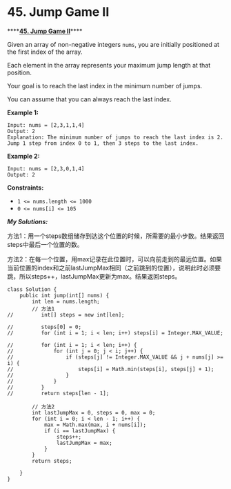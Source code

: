 # 45. Jump Game II

\*\*\*\*[**45.  Jump Game II**](https://leetcode.com/problems/jump-game-ii/)\*\*\*\*

Given an array of non-negative integers `nums`, you are initially positioned at the first index of the array.

Each element in the array represents your maximum jump length at that position.

Your goal is to reach the last index in the minimum number of jumps.

You can assume that you can always reach the last index.

**Example 1:**

```text
Input: nums = [2,3,1,1,4]
Output: 2
Explanation: The minimum number of jumps to reach the last index is 2. Jump 1 step from index 0 to 1, then 3 steps to the last index.
```

**Example 2:**

```text
Input: nums = [2,3,0,1,4]
Output: 2
```

**Constraints:**

* `1 <= nums.length <= 1000`
* `0 <= nums[i] <= 105`

_**My Solutions:**_

方法1：用一个steps数组储存到达这个位置的时候，所需要的最小步数。结果返回steps中最后一个位置的数。

方法2：在每一个位置，用max记录在此位置时，可以向前走到的最远位置。如果当前位置的index和之前lastJumpMax相同（之前跳到的位置），说明此时必须要跳，所以steps++，lastJumpMax更新为max。结果返回steps。

```text
class Solution {
    public int jump(int[] nums) {
        int len = nums.length;
        // 方法1
//         int[] steps = new int[len];
        
//         steps[0] = 0;
//         for (int i = 1; i < len; i++) steps[i] = Integer.MAX_VALUE;
        
//         for (int i = 1; i < len; i++) {
//             for (int j = 0; j < i; j++) {
//                 if (steps[j] != Integer.MAX_VALUE && j + nums[j] >= i) {
//                     steps[i] = Math.min(steps[i], steps[j] + 1);
//                 }
//             }
//         }
//         return steps[len - 1];
        
        // 方法2
        int lastJumpMax = 0, steps = 0, max = 0;
        for (int i = 0; i < len - 1; i++) {
            max = Math.max(max, i + nums[i]);
            if (i == lastJumpMax) {
                steps++;
                lastJumpMax = max;
            }
        }
        return steps;
        
    }
}
```

